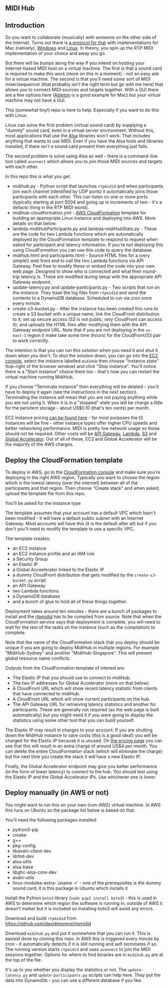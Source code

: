 ## MIDI Hub

## Introduction

So you want to collaborate (musically) with someone on the other side of the internet. Turns out there is [a protocol for that](https://www.rfc-editor.org/rfc/rfc4695) with implementations for Mac (natively), [Windows](https://www.tobias-erichsen.de/software/rtpmidi.html) and [Linux](https://github.com/davidmoreno/rtpmidid). In theory, you spin up the RTP MIDI implementation of your choice and away you go.

But there will be bumps along the way if you intend on hosting your Internet-based MIDI host on a virtual machine. The first is that a sound card is required to make this work (more on this in a moment) - not an easy ask for a virtual machine. The second is that you'll need some sort of MIDI mixer/sequencer (that probably isn't the right term but go with me here) that allows you to connect MIDI sources and targets together. With a GUI there are a few options here ([Ableton](https://www.ableton.com/en/) is a good example for Mac) but your virtual machine may not have a GUI.

This (somewhat tiny!) repo is here to help. Especially if you want to do this with Linux.

Linux can solve the first problem (virtual sound card) by supplying a "dummy" sound card, even in a virtual server environment. Without this, most applications that use the [Alsa](https://wiki.archlinux.org/title/Advanced_Linux_Sound_Architecture) libraries won't work. That includes anything that wants to use MIDI. Even if you have the Alsa tools and libraries installed, if there isn't a sound card present then everything just fails.

The second problem is solve using Alsa as well - there is a command-line tool called `aconnect` which allows you to join those MIDI sources and targets with each other.

In this repo this is what you get:

 - midihub.py - Python script that launches `rtpmidid` and when participants join each channel (identified by UDP ports) it automatically joins those participants with each other. This can listen on one or more ports (typically starting at port 5004 and going up in increments of two - it's a defacto thing in the RTP MIDI world).
 - midihub-cloudformation.yml - [AWS CloudFormation](https://aws.amazon.com/cloudformation/) template for building an appropriate Linux instance and deploying into AWS. More details on that below.
 - lambda-midiHubParticipants.py and lambda-midiHubStats.py - These are the code for two Lambda functions which are automatically deployed by the CloudFormation template to respond to request when asked for participant and latency information. If you're not deploying this using CloudFormation you can use this code to query the database.
 - midihub.html and participants.html - Source HTML files for a (very simple!) web front end to call the two Lambda functions via API Gateway. Feel free to modify these or embed the code into your own web page. Designed to show who is connected and what their round-trip latency is. These are modified during setup with the appropriate API Gateway endpoint.
 - update-latency.py and update-participants.py - Two scripts that run on the instance. They trawl the log files from `rtpmidid` and send the contents to a DynamoDB database. Scheduled to run via cron once every minute.
 - create-s3-bucket.py - After the instance has been created this runs to create a S3 bucket with a unique name; link the CloudFront distirbution to it; set up secure access (S3 is not public; only CloudFront can access it); and uploads the HTML files after modifying them with the API Gateway endpoint URL. Note that if you are not deploying in the `us-east-1` region it make take some time (hours) for the CloudFront/S3 pair to work correctly.

The intention is that you can run this solution when you need it and shut it down when you don't. To shut the solution down, you can go into the [EC2 console](https://console.aws.amazon.com/ec2/), select the instance labelled `midiHub` then choose "Instance state" (top-right of the browser window) and click "Stop instance". You'll notice there is a "Start instance" choice there too - that's how you can restart the virtual machine running MidiHub.

If you choose "Terminate instance" then everything will be deleted - you'll have to deploy it again (see the instructions in the next section). Terminating the instance will mean that you are not paying anything while you are not using it. When it is in a "stopped" state you will be charge a little for the persitent storage - about US$0.10 (that's ten cents) per month.

EC2 instance pricing [can be found here](https://aws.amazon.com/ec2/pricing/on-demand/) - for most purposes the t3 instances will be fine - other instance types offer higher CPU speeds and better networking performance. MIDI is pretty low network usage so those should not be required. Other costs will be [API Gateway](https://aws.amazon.com/api-gateway/pricing/), [Lambda](https://aws.amazon.com/lambda/pricing/), [S3](https://aws.amazon.com/s3/pricing/) and [Global Accelerator](https://aws.amazon.com/global-accelerator/pricing/). Out of all of these, EC2 and Global Accelerator will be the majority of the AWS charges.

## Deploy the CloudFormation template

To deploy in AWS, go to the [CloudFormation console](https://console.aws.amazon.com/cloudformation/) and make sure you're deploying in the right AWS region. Typically you want to choose the region which is the lowest latency (over the internet) between all of the participants and that region. Then choose "Create stack" and when asked, upload the template file from this repo.

You'll be asked for the instance type 

The template assumes that your account has a default VPC which hasn't been modified - it will have a default public subnet with an Internet Gateway. Most accounts will have this (it is the default after all) but if you don't you'll need to modify the template to use a specific VPC.

The template creates:

 - an EC2 instance
 - an EC2 instance profile and an IAM role
 - a Security Group
 - an Elastic IP
 - a Global Acceelerator linked to the Elastic IP
 - a dummy CloudFront distribution that gets modified by the `create-s3-bucket.py` script
 - an API Gateway
 - two Lambda functions
 - a DynamoDB database
 - and a bunch of glue to hold all of these things together.

Deployment takes around ten minutes - there are a bunch of packages to install and the [rtpmidid]((https://github.com/davidmoreno/rtpmidid)) has to be compiled from source.  Note that when the CloudFormation service says that deployment is complete, you will need to wait for the rest of the tasks on the instance (such as the compilation) to complete.

Note that the name of the CloudFormation stack that you deploy should be unique if you are going to deploy MidiHub in multiple regions. For example "MidiHub-Sydney" and another "MidiHub-Singapore". This will prevent global resource name conflicts.

Outputs from the CloudFormation template of interest are:

 - The Elastic IP that you should use to connect to midiHub.
 - The two IP addresses for Global Accelerator (more on that below).
 - A CloudFront URL which will show recent latency statistic from clients that have connected to midiHub.
 - A CloudFront URL which will show current participants on the hub.
 - The API Gateway URL for retrieiving latency statistics and another for participants. These are generally not required (as the web page is built automatically) but you might need it if you were going to display the statistics using some other tool that you can build yourself.

The Elastic IP may result in charges to your account. If you are shutting down the MidiHub instance to save costs (this is a good idea!) you will be charged for the Elastic IP because it is unused. On [the pricing page](https://aws.amazon.com/ec2/pricing/on-demand/#Elastic_IP_Addresses) you can see that this will result in an extra charge of around US$4 per month. You can delete the entire CloudFormation stack (which will eliminate the charge) but the next time you create the stack it will have a new Elastic IP.

Finally, the Global Accelerator endpoint may give you better performance (in the form of lower latency) to connect to the hub. You should test using the Elastic IP and the Global Accelerator IPs. Use whichever one is lower.

## Deploy manually (in AWS or not)

You might want to run this on your own (non-AWS) virtual machine. In AWS this runs on Ubuntu so the package list below is based on that.

You'll need the following packages installed:

- python3-pip
- cmake
- g++
- pkg-config
- libavahi-client-dev
- libfmt-dev
- alsa-utils
- alsa-base
- libghc-alsa-core-dev
- avahi-utils 
- linux-modules-extra-\`uname -r\` - one of the prerequisites is the dummy sound card; it is this package in Ubuntu which installs it

Install the Python `boto3` library (`sudo pip3 install boto3`) - this is used in AWS to determine which region the software is running in; outside of AWS it doesn't matter but it is included so installing boto3 will avoid any errors.

Download and build `rtpmidid` from https://github.com/davidmoreno/rtpmidid

Download `midihub.py` and put it somewhere that you can run it. This is easiest done by cloning this repo. In AWS this is triggered every minute by cron - it automatically detects if it is still running and self-terminates if so. The running version starts `rtpmidid` and uses `aconnect` to join the MIDI sessions together. Options for where to find binaries are in `midihub.py` are at the top of the file.

It's up to you whether you display the statistics or not. The `update-latency.py` and `update-participants.py` scripts can help here. They put the data into DynamoDb - you can use a different database if you like.
